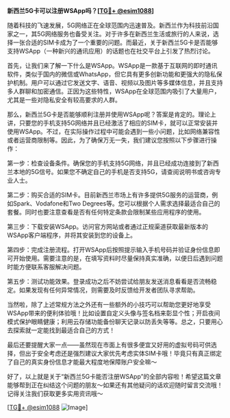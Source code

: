 **新西兰5G卡可以注册WSApp吗？[[TG💪+ @esim1088](https://t.me/s/esim1088)]**

随着科技的飞速发展，5G网络正在全球范围内迅速普及。新西兰作为科技前沿国家之一，其5G网络服务也备受关注。对于许多在新西兰生活或旅行的人来说，选择一张合适的SIM卡成为了一个重要的问题。而最近，关于新西兰5G卡是否能够支持WSApp（一种新兴的通讯应用）的话题也在社交平台上引发了热烈讨论。

首先，让我们来了解一下什么是WSApp。WSApp是一款基于互联网的即时通讯软件，类似于国内的微信或WhatsApp，但它具有更多创新功能和更强大的隐私保护机制。用户可以通过它发送文字、语音、视频以及图片等多媒体信息，并且支持多人群聊和加密通信。正因为这些特性，WSApp在全球范围内吸引了大量用户，尤其是一些对隐私安全有较高要求的人群。

那么，新西兰5G卡是否能够顺利注册并使用WSApp呢？答案是肯定的。理论上讲，只要您的手机支持5G网络并且已经激活了相应的SIM卡，就可以正常安装并使用WSApp。不过，在实际操作过程中可能会遇到一些小问题，比如网络兼容性或者运营商限制等。因此，为了确保万无一失，我们建议您按照以下步骤进行操作：

第一步：检查设备条件。确保您的手机支持5G网络，并且已经成功连接到了新西兰本地的5G信号。如果您不确定自己的手机是否支持5G，请查阅说明书或咨询专业人士。

第二步：购买合适的SIM卡。目前新西兰市场上有许多提供5G服务的运营商，例如Spark、Vodafone和Two Degrees等。您可以根据个人需求选择最适合自己的套餐。同时也要注意查看是否有任何特定条款会限制某些应用程序的使用。

第三步：下载安装WSApp。访问官方网站或者通过正规渠道获取最新版本的WSApp客户端程序，并将其安装到您的设备上。

第四步：完成注册流程。打开WSApp后按照提示输入手机号码并验证身份信息即可开始使用。需要注意的是，在填写资料时尽量保持真实准确，以便日后遇到问题时能方便联系客服解决问题。

第五步：测试功能效果。登录成功之后不妨尝试给朋友发送消息看看是否流畅稳定。如果发现有任何异常情况，则需要及时反馈给开发者团队寻求帮助。

当然啦，除了上述常规方法之外还有一些额外的小技巧可以帮助您更好地享受WSApp带来的便利体验哦！比如设置自定义头像与签名档来彰显个性；开启夜间模式保护眼睛健康；利用云存储功能备份聊天记录以防丢失等等。总之，只要用心去探索就一定能找到最适合自己的方式！

最后还要提醒大家一点——虽然现在市面上有很多便宜又好用的虚拟号码可供选择，但出于安全考虑还是强烈建议大家优先考虑实体SIM卡哦！毕竟只有真正绑定了自己的真实身份信息才能最大程度地保障账户安全嘛～

好了，以上就是关于“新西兰5G卡能否注册WSApp”的全部内容啦！希望这篇文章能够帮到正在纠结这个问题的朋友～如果还有其他疑问的话欢迎随时留言交流哦！记得关注我们获取更多实用资讯哦～

[[TG💪+ @esim1088](https://t.me/s/esim1088) ![Image](https://i.postimg.cc/4NQfJmqS/Snipaste-2025-05-13-00-14-12.png)]